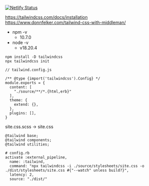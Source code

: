 [![Netlify Status](https://api.netlify.com/api/v1/badges/9c848276-8888-44e7-8e46-216348cb251b/deploy-status)](https://app.netlify.com/sites/ubiquitous-marzipan-0c034e/deploys)

https://tailwindcss.com/docs/installation
https://www.donnfelker.com/tailwind-css-with-middleman/

- npm -v
  - 10.7.0
- node -v
  - v18.20.4

```
npm install -D tailwindcss
npx tailwindcss init
```

```
// tailwind.config.js

/** @type {import('tailwindcss').Config} */
module.exports = {
  content: [
    "./source/**/*.{html,erb}"
  ],
  theme: {
    extend: {},
  },
  plugins: [],
}
```

site.css.scss -> site.css
```
@tailwind base;
@tailwind components;
@tailwind utilities;
```

```
# config.rb
activate :external_pipeline,
  name: :tailwind,
  command: "npx tailwindcss -i ./source/stylesheets/site.css -o ./dist/stylesheets/site.css #{"--watch" unless build?}",
  latency: 2,
  source: "./dist/"
```

